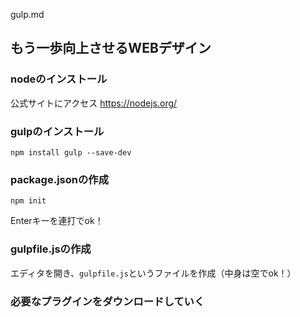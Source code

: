 gulp.md

## もう一歩向上させるWEBデザイン

### nodeのインストール
公式サイトにアクセス
https://nodejs.org/

### gulpのインストール
```
npm install gulp --save-dev
```


### package.jsonの作成
```
npm init
```
Enterキーを連打でok！

### gulpfile.jsの作成
エディタを開き、`gulpfile.js`というファイルを作成（中身は空でok！）

### 必要なプラグインをダウンロードしていく